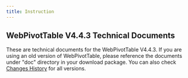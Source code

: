 ```yaml
---
title: Instruction
---
```


## WebPivotTable V4.4.3 Technical Documents

These are technical documents for the WebPivotTable V4.4.3. If 
you are using an old version of WebPivotTable, please reference the documents under
"doc" directory in your download package. You can also check [Changes History](./v4-changes)
for all versions. 


